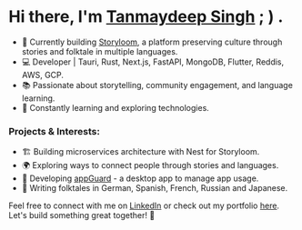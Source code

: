 # Hi there, I'm [Tanmaydeep Singh](https://tanmaydeep-singh.netlify.app/) ; ) .

- 🚀 Currently building [Storyloom](https://storyloom.in/), a platform preserving culture through stories and folktale in multiple languages.
- 💻 Developer | Tauri, Rust, Next.js, FastAPI, MongoDB, Flutter, Reddis, AWS, GCP.
- 📚 Passionate about storytelling, community engagement, and language learning.
- 🌱 Constantly learning and exploring technologies.

### Projects & Interests:
- 🏗 Building microservices architecture with Nest for Storyloom.
- 🌍 Exploring ways to connect people through stories and languages.
- 📱 Developing [appGuard](https://github.com/tanmaydeep-singh) - a desktop app to manage app usage.
- 📖 Writing folktales in German, Spanish, French, Russian and Japanese.

Feel free to connect with me on [LinkedIn](https://www.linkedin.com/in/tanmaydeep-singh/) or check out my portfolio [here](https://tanmaydeep-singh.netlify.app/). Let's build something great together! 🚀
